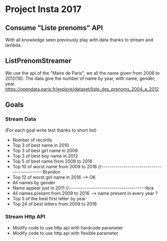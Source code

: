 # Project Insta 2017

## Consume "Liste prenoms" API
With all knowledge seen previously play with data thanks to stream and lambda.

## ListPrenomStreamer
We use the api of the "Maire de Paris", we all the name given from 2006 to 2012(16).
The data give the number of name by year, with name, gender, year.
https://opendata.paris.fr/explore/dataset/liste_des_prenoms_2004_a_2012

## Goals

### Stream Data
(For each goal write test thanks to short list)
* Number of records
* Top 3 of best name in 2010
* Top 3 of best girl name in 2009
* Top 3 of best boy name in 2012
* Top 5 of best name from 2009 to 2016
* Top 10 of worst name from 2009 to 2016
//---------------------------------------------Brandon
* Top 12 of worst girl name in 2016 --> OK
* All names by gender
* Name appear just in 2011
//--------------------------------------Ibra
* All names present from 2009 to 2016  --> name present in every year ?
* Top 5 of the best first letter by year
* Top 24 of best letters from 2009 to 2016

### Stream Http API
* Modify code to use http api with hardcode parameter
* Modify code to use http api with flexible parameter